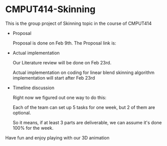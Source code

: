 # CMPUT414-Skinning

This is the group project of Skinning topic in the course of CMPUT414

* Proposal 
  
  Proposal is done on Feb 9th. The Proposal link is:
  
* Actual implementation 

  Our Literature review will be done on Feb 23rd.
  
  Actual implementation on coding for linear blend skinning algorithm implementation will start after Feb 23rd

* Timeline discussion
  
  Right now we figured out one way to do this:

    Each of the team can set up 5 tasks for one week, but 2 of them are optional.
    
    So it means, if at least 3 parts are deliverable, we can assume it's done 100% for the week.
    
Have fun and enjoy playing with our 3D animation
